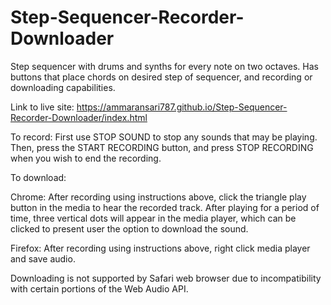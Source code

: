 # Step-Sequencer-Recorder-Downloader
Step sequencer with drums and synths for every note on two octaves. Has buttons that place chords on desired step of sequencer, and recording or downloading capabilities.

Link to live site: https://ammaransari787.github.io/Step-Sequencer-Recorder-Downloader/index.html

To record: First use STOP SOUND to stop any sounds that may be playing. Then, press the START RECORDING button, and press STOP RECORDING when you wish to end the recording.

To download: 

Chrome: After recording using instructions above, click the triangle play button in the media to hear the recorded track. After playing for a period of time, three vertical dots will appear in the media player, which can be clicked to present user the option to download the sound. 

Firefox: After recording using instructions above, right click media player and save audio. 

Downloading is not supported by Safari web browser due to incompatibility with certain portions of the Web Audio API. 
